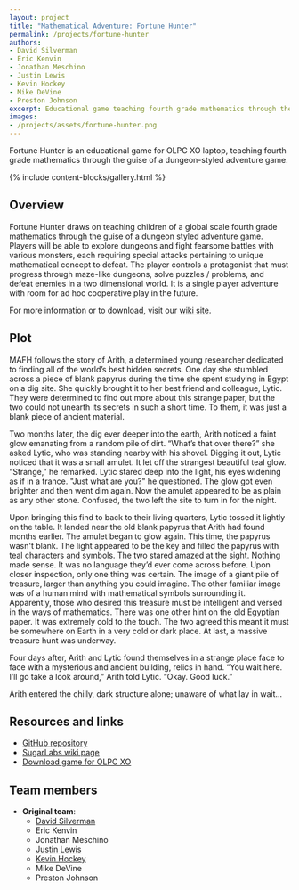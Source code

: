 ```yaml
---
layout: project
title: "Mathematical Adventure: Fortune Hunter"
permalink: /projects/fortune-hunter
authors:
- David Silverman
- Eric Kenvin
- Jonathan Meschino
- Justin Lewis
- Kevin Hockey
- Mike DeVine
- Preston Johnson
excerpt: Educational game teaching fourth grade mathematics through the guise of a dungeon-styled adventure game
images:
- /projects/assets/fortune-hunter.png
---
```


Fortune Hunter is an educational game for OLPC XO laptop, teaching fourth grade mathematics through the guise of a dungeon-styled adventure game.

{% include content-blocks/gallery.html %}


## Overview

Fortune Hunter draws on teaching children of a global scale fourth grade mathematics through the guise of a dungeon styled adventure game.
Players will be able to explore dungeons and fight fearsome battles with various monsters, each requiring special attacks pertaining to unique mathematical concept to defeat.
The player controls a protagonist that must progress through maze-like dungeons, solve puzzles / problems, and defeat enemies in a two dimensional world.
It is a single player adventure with room for ad hoc cooperative play in the future.

For more information or to download, visit our [wiki site](https://wiki.sugarlabs.org/go/Fortune_Hunter).


## Plot

MAFH follows the story of Arith, a determined young researcher dedicated to finding all of the world’s best hidden secrets.
One day she stumbled across a piece of blank papyrus during the time she spent studying in Egypt on a dig site.
She quickly brought it to her best friend and colleague, Lytic.
They were determined to find out more about this strange paper, but the two could not unearth its secrets in such a short time.
To them, it was just a blank piece of ancient material.

Two months later, the dig ever deeper into the earth, Arith noticed a faint glow emanating from a random pile of dirt.
“What’s that over there?” she asked Lytic, who was standing nearby with his shovel.
Digging it out, Lytic noticed that it was a small amulet.
It let off the strangest beautiful teal glow.
“Strange,” he remarked.
Lytic stared deep into the light, his eyes widening as if in a trance.
"Just what are you?" he questioned.
The glow got even brighter and then went dim again.
Now the amulet appeared to be as plain as any other stone.
Confused, the two left the site to turn in for the night.

Upon bringing this find to back to their living quarters, Lytic tossed it lightly on the table.
It landed near the old blank papyrus that Arith had found months earlier.
The amulet began to glow again.
This time, the papyrus wasn't blank.
The light appeared to be the key and filled the papyrus with teal characters and symbols.
The two stared amazed at the sight.
Nothing made sense.
It was no language they’d ever come across before.
Upon closer inspection, only one thing was certain.
The image of a giant pile of treasure, larger than anything you could imagine.
The other familiar image was of a human mind with mathematical symbols surrounding it.
Apparently, those who desired this treasure must be intelligent and versed in the ways of mathematics.
There was one other hint on the old Egyptian paper.
It was extremely cold to the touch.
The two agreed this meant it must be somewhere on Earth in a very cold or dark place.
At last, a massive treasure hunt was underway.

Four days after, Arith and Lytic found themselves in a strange place face to face with a mysterious and ancient building, relics in hand.
“You wait here. I’ll go take a look around,” Arith told Lytic.
“Okay. Good luck.”

Arith entered the chilly, dark structure alone; unaware of what lay in wait…


## Resources and links

* [GitHub repository](https://github.com/FOSSRIT/fortunehunter)
* [SugarLabs wiki page](https://wiki.sugarlabs.org/go/Fortune_Hunter)
* [Download game for OLPC XO](https://activities.sugarlabs.org/en-US/sugar/addon/4272/)


## Team members

* **Original team**:
    * [David Silverman](https://github.com/DaveSilver)
    * Eric Kenvin
    * Jonathan Meschino
    * [Justin Lewis](https://github.com/jlew)
    * [Kevin Hockey](https://github.com/Blitzkev)
    * Mike DeVine
    * Preston Johnson
